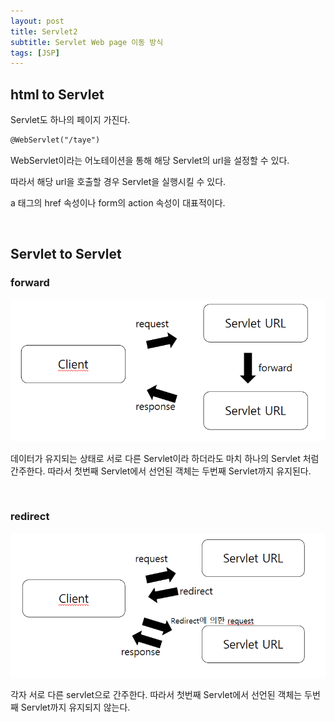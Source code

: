 ```yaml
---
layout: post
title: Servlet2
subtitle: Servlet Web page 이동 방식
tags: [JSP]
---
```


## html to Servlet

Servlet도 하나의 페이지 가진다. 

```xml
@WebServlet("/taye")
```

WebServlet이라는 어노테이션을 통해 해당 Servlet의 url을 설정할 수 있다.

따라서 해당 url을 호출할 경우 Servlet을 실행시킬 수 있다.

a 태그의 href 속성이나 form의 action 속성이 대표적이다.

<br>

## Servlet to Servlet

### forward

![JSP2%2090140c75387f409dadac30d24369f80f/Untitled.png](/assets/img/JSP2.png)

데이터가 유지되는 상태로 서로 다른 Servlet이라 하더라도 마치 하나의 Servlet 처럼 간주한다. 따라서 첫번째 Servlet에서 선언된 객체는 두번째 Servlet까지 유지된다.

<br>

### redirect

![JSP2%2090140c75387f409dadac30d24369f80f/Untitled.png](/assets/img/JSP1.png)

각자 서로 다른 servlet으로 간주한다. 따라서 첫번째 Servlet에서 선언된 객체는 두번째 Servlet까지 유지되지 않는다.